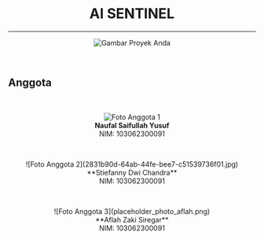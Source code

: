 <div align="center">
  <h1><b>AI SENTINEL</b></h1>
</div>

---

<div align="center">

  ![Gambar Proyek Anda](https://github.com/lasakawatch/AI_Sentinel/blob/main/Lain-Lain/Screenshot%202025-04-29%20235159.png)
  <br>

</div>

<br> 

## Anggota

<br> 

<div align="center">

  ![Foto Anggota 1](https://github.com/lasakawatch/AI_Sentinel/blob/main/Lain-Lain/2831b90d-64ab-44fe-bee7-c51539736f01.jpg)
  <br>
  **Naufal Saifullah Yusuf**
  <br>
  NIM: 103062300091
</div>

<br> <!-- Baris kosong antara anggota -->

<div align="center">
  <!-- Tempatkan foto anggota kedua di sini -->
  <!-- Contoh: ![Foto Stiefanny Dwi Chandra](path/to/stiefanny_photo.jpg) -->
  ![Foto Anggota 2](2831b90d-64ab-44fe-bee7-c51539736f01.jpg)
  <br>
  **Stiefanny Dwi Chandra**
  <br>
  NIM: 103062300091
</div>

<br> <!-- Baris kosong antara anggota -->

<div align="center">
  <!-- Tempatkan foto anggota ketiga di sini -->
  <!-- Contoh: ![Foto Aflah Zaki Siregar](path/to/aflah_photo.jpg) -->
  ![Foto Anggota 3](placeholder_photo_aflah.png)
  <br>
  **Aflah Zaki Siregar**
  <br>
  NIM: 103062300091
</div>

<br> <!-- Baris kosong setelah anggota -->
